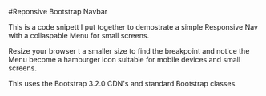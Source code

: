 #Reponsive Bootstrap Navbar

This is a code snipett I put together to demostrate a simple Responsive Nav with a collaspable Menu for small screens.

Resize your browser t a smaller size to find the breakpoint and notice the Menu become a hamburger icon suitable for mobile devices and small screens.

This uses the Bootstrap 3.2.0 CDN's and standard Bootstrap classes.